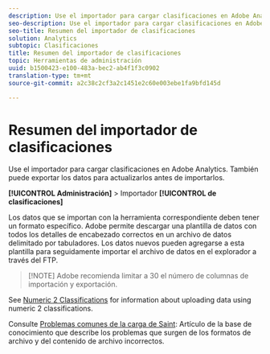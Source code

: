 ```yaml
---
description: Use el importador para cargar clasificaciones en Adobe Analytics. También puede exportar los datos para actualizarlos antes de importarlos.
seo-description: Use el importador para cargar clasificaciones en Adobe Analytics. También puede exportar los datos para actualizarlos antes de importarlos.
seo-title: Resumen del importador de clasificaciones
solution: Analytics
subtopic: Clasificaciones
title: Resumen del importador de clasificaciones
topic: Herramientas de administración
uuid: b1500423-e100-483a-bec2-ab4f1f3c0902
translation-type: tm+mt
source-git-commit: a2c38c2cf3a2c1451e2c60e003ebe1fa9bfd145d

---
```



# Resumen del importador de clasificaciones

Use el importador para cargar clasificaciones en Adobe Analytics. También puede exportar los datos para actualizarlos antes de importarlos.

**[!UICONTROL Administración]** &gt; Importador **[!UICONTROL de clasificaciones]**

Los datos que se importan con la herramienta correspondiente deben tener un formato específico. Adobe permite descargar una plantilla de datos con todos los detalles de encabezado correctos en un archivo de datos delimitado por tabuladores. Los datos nuevos pueden agregarse a esta plantilla para seguidamente importar el archivo de datos en el explorador a través del FTP.

> [!NOTE] Adobe recomienda limitar a 30 el número de columnas de importación y exportación.

See [Numeric 2 Classifications](../../../components/c-classifications2/c-numeric-2/c-numeric-2-classifications.md#concept_71024B7B91DF4E909076062AB1380D8B) for information about uploading data using numeric 2 classifications.

Consulte [Problemas comunes de la carga de Saint](https://helpx.adobe.com/analytics/kb/common-saint-upload-issues.html): Artículo de la base de conocimiento que describe los problemas que surgen de los formatos de archivo y del contenido de archivo incorrectos.
